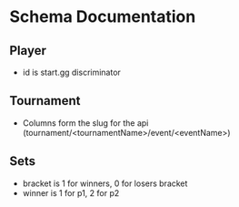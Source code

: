 # Schema Documentation

## Player 
- id is start.gg discriminator

## Tournament
- Columns form the slug for the api (tournament/\<tournamentName\>/event/\<eventName\>)

## Sets
- bracket is 1 for winners, 0 for losers bracket
- winner is 1 for p1, 2 for p2